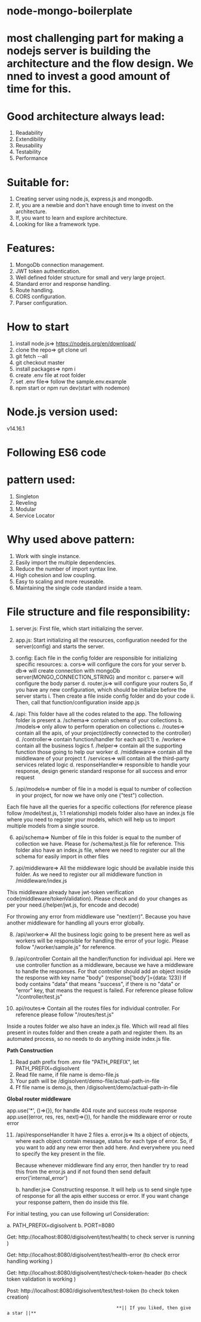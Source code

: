 # node-mongo-boilerplate

# most challenging part for making a nodejs server is building the architecture and the flow design. We nned to invest a good amount of time for this.
# Good architecture always lead:

1. Readability
2. Extendibility
3. Reusability
4. Testability
5. Performance

# Suitable for:

1. Creating server using node.js, express.js and mongodb.
2. If, you are a newbie and  don't have enough time to invest on the architecture.
3. If, you want to learn and explore architecture.
4. Looking for like a framework type.

# Features:

1. MongoDb connection management.
2. JWT token authentication.
3. Well defined folder structure for small and very large project.
4. Standard error and response handling.
5. Route handling.
6. CORS configuration.
7. Parser configuration.

# How to start

1. install node.js=> https://nodejs.org/en/download/
2. clone the repo=> git clone url
3. git fetch --all
4. git checkout master
5. install packages=> npm i
6. create .env file at root folder
7. set .env file=> follow the sample.env.example
8. npm start or npm run dev(start with nodemon)

# Node.js version used:
  v14.16.1

# Following ES6 code

# pattern used:

 1. Singleton
 2. Reveling
 3. Modular
 4. Service Locator

# Why used above pattern:

 1. Work with single instance.
 2. Easily import the multiple dependencies.
 3. Reduce the number of import syntax line.
 4. High cohesion and low coupling.
 5. Easy to scaling and more reuseable.
 6. Maintaining the single code standard inside a team.

 # File structure and file responsibility:
 
 1. server.js:
        First file, which start initializing the server.
 2. app.js:
        Start initializing all the resources, configuration needed for the server(config) and starts the server.
 3. config:
        Each file in the config folder are responsible for initializing specific resources:
        a. cors=> will configure the cors for your server
        b. db=> will create connection with mongoDb server(MONGO_CONNECTION_STRING) and monitor
        c. parser=> will configure the body parser
        d. router.js=> will configure your routers
        So, if you have any new configuration, which should be initialize before the server starts
            i. Then create a file inside config folder and do your code
            ii. Then, call that function/configuration inside app.js
            
4. /api:
        This folder have all the codes related to the app.
        The following folder is present
        a. /schema=> contain schema of your collections
        b. /models=> only allow to perform operation on collections
        c. /routes=> contain all the apis, of your project(directly connected to the controller)
        d. /controller=> contain function/handler for each api(1:1)
        e. /worker=> contain all the business logics
        f. /helper=> contain all the supporting function those going to help our worker
        d. /middleware=> contain all the middleware of your project
        f. /services=> will contain all the third-party services related logic
        d. responseHandler=> responsible to handle your response, design generic standard response for all success and error request
        
5. /api/models=> 
number of file in a model is equal to number of collection in your project, for now we have only one ("test") collection.

Each file have all the queries for a specific collections (for reference please follow /model/test.js, 1:1 relationship)
models folder also have an index.js file where you need to register your models, which will help us to import multiple models from a single source.

6. api/schema=>
Number of file in this folder is equal to the number of collection we have. Please for /schema/test.js file for reference.
This folder also have an index.js file, where we need to register our all the schema for easily import in other files

7. api/middleware=>
All the middleware logic should be available inside this folder. As we need to register our all middleware function in /middleware/index.js

This middleware already have jwt-token verification code(middleware/tokenValidation). Please check and do your changes as per your need.(/helper/jwt.js, for encode and decode)

For throwing any error from middleware use "next(err)". Because you have another middleware for handling all yours error globally.

8. /api/worker=> 
All the business logic going to be present here as well as workers will be responsible for handling the error of your logic. Please follow "/worker/sample.js" for reference.

9.  /api/controller
Contain all the handler/function for individual api. Here we use controller function as a middleware, because we have a middleware to handle the responses.
For that controller should add an object inside the response with key name "body" (response['body']={data: 123})
If body contains "data" that means "success", if there is no "data" or "error" key, that means the request is failed.
For reference please follow "/controller/test.js"

10. api/routes=>
Contain all the routes files for individual controller. For reference please follow "/routes/test.js"

Inside a routes folder we also have an index.js file.
Which will read all files present in routes folder and then create a path and register them.
Its an automated process, so no needs to do anything inside index.js file.

**Path Construction**

1. Read path prefix from .env file "PATH_PREFIX", let PATH_PREFIX=digisolvent
2. Read file name, if file name is demo-file.js
3. Your path will be /digisolvent/demo-file/actual-path-in-file
4. Ff file name is demo.js, then /digisolvent/demo/actual-path-in-file

**Global router middleware**

app.use('*', ()=>{}), for handle 404 route and success route response
app.use((error, res, res, next)=>{}), for handle the middleware error or route error

11. /api/responseHandler
It have 2 files
    a. error.js=> Its a object of objects, where each object contain message, status for each type of error. So, if you want to add any new error then add here. And everywhere you need to specify the key present in the file.

    Because whenever middleware find any error, then handler try to read this from the error.js and if not found then send default error('internal_error')

    b. handler.js=> Constructing response. It will help us to send single type of response for all the apis either success or error. If you want change your response pattern, then do inside this file.

For initial testing, you can use following url
Consideration: 

a. PATH_PREFIX=digisolvent
b. PORT=8080

Get: http://localhost:8080/digisolvent/test/health( to check server is running )

Get: http://localhost:8080/digisolvent/test/health-error (to check error handling working )

Get: http://localhost:8080/digisolvent/test/check-token-header (to check token validation is working )

Post: http://localhost:8080/digisolvent/test/test-token (to check token creation)




                                             **|| If you liked, then give a star ||**



